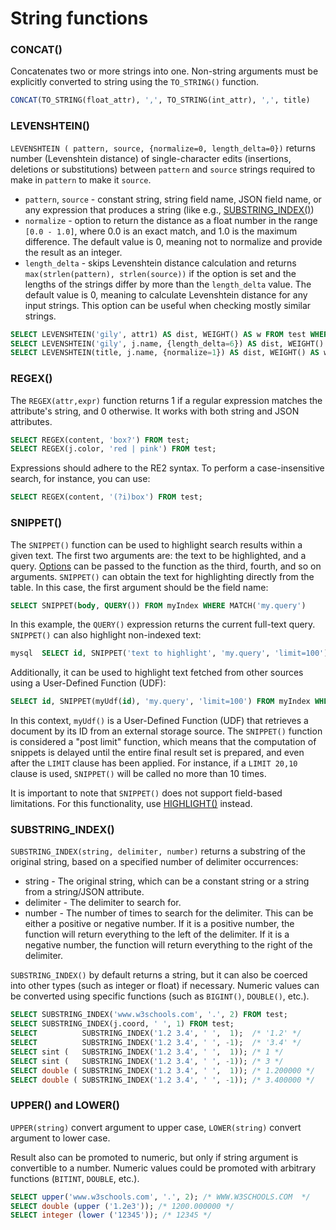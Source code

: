 # String functions

### CONCAT()
Concatenates two or more strings into one. Non-string arguments must be explicitly converted to string using the `TO_STRING()` function.

```sql
CONCAT(TO_STRING(float_attr), ',', TO_STRING(int_attr), ',', title)
```

### LEVENSHTEIN()
`LEVENSHTEIN ( pattern, source, {normalize=0, length_delta=0})` returns number (Levenshtein distance) of single-character edits (insertions, deletions or substitutions) between `pattern` and `source` strings required to make in `pattern` to make it `source`.

   * `pattern`, `source` - constant string, string field name, JSON field name, or any expression that produces a string (like e.g., [SUBSTRING_INDEX()](../Functions/String_functions.md#SUBSTRING_INDEX%28%29))
   * `normalize` - option to return the distance as a float number in the range `[0.0 - 1.0]`, where 0.0 is an exact match, and 1.0 is the maximum difference. The default value is 0, meaning not to normalize and provide the result as an integer.
   * `length_delta` - skips Levenshtein distance calculation and returns `max(strlen(pattern), strlen(source))` if the option is set and the lengths of the strings differ by more than the `length_delta` value. The default value is 0, meaning to calculate Levenshtein distance for any input strings. This option can be useful when checking mostly similar strings.

``` sql
SELECT LEVENSHTEIN('gily', attr1) AS dist, WEIGHT() AS w FROM test WHERE MATCH('test') ORDER BY w DESC, dist ASC;
SELECT LEVENSHTEIN('gily', j.name, {length_delta=6}) AS dist, WEIGHT() AS w FROM test WHERE MATCH('test') ORDER BY w DESC;
SELECT LEVENSHTEIN(title, j.name, {normalize=1}) AS dist, WEIGHT() AS w FROM test WHERE MATCH ('test') ORDER BY w DESC, dist ASC;
```

### REGEX()
The `REGEX(attr,expr)` function returns 1 if a regular expression matches the attribute's string, and 0 otherwise. It works with both string and JSON attributes.

```sql
SELECT REGEX(content, 'box?') FROM test;
SELECT REGEX(j.color, 'red | pink') FROM test;
```

Expressions should adhere to the RE2 syntax. To perform a case-insensitive search, for instance, you can use:
```sql
SELECT REGEX(content, '(?i)box') FROM test;
```

### SNIPPET()
The `SNIPPET()` function can be used to highlight search results within a given text. The first two arguments are: the text to be highlighted, and a query. [Options](../Searching/Highlighting.md#Highlighting-options) can be passed to the function as the third, fourth, and so on arguments. `SNIPPET()` can obtain the text for highlighting directly from the table. In this case, the first argument should be the field name:

```sql
SELECT SNIPPET(body, QUERY()) FROM myIndex WHERE MATCH('my.query')
```

In this example, the `QUERY()`  expression returns the current full-text query. `SNIPPET()` can also highlight non-indexed text:

```sql
mysql  SELECT id, SNIPPET('text to highlight', 'my.query', 'limit=100') FROM myIndex WHERE MATCH('my.query')
```

Additionally, it can be used to highlight text fetched from other sources using a User-Defined Function (UDF):

```sql
SELECT id, SNIPPET(myUdf(id), 'my.query', 'limit=100') FROM myIndex WHERE MATCH('my.query')
```

In this context, `myUdf()` is a User-Defined Function (UDF) that retrieves a document by its ID from an external storage source. The `SNIPPET()` function is considered a "post limit" function, which means that the computation of snippets is delayed until the entire final result set is prepared, and even after the `LIMIT` clause has been applied. For instance, if a `LIMIT 20,10` clause is used, `SNIPPET()` will be called no more than 10 times.

It is important to note that `SNIPPET()` does not support field-based limitations. For this functionality, use [HIGHLIGHT()](../Searching/Highlighting.md#Highlighting-via-SQL) instead.

### SUBSTRING_INDEX()

<!-- example substring_index -->
`SUBSTRING_INDEX(string, delimiter, number)` returns a substring of the original string, based on a specified number of delimiter occurrences:

   *   string - The original string, which can be a constant string or a string from a string/JSON attribute.
   *   delimiter - The delimiter to search for.
   *   number - The number of times to search for the delimiter. This can be either a positive or negative number. If it is a positive number, the function will return everything to the left of the delimiter. If it is a negative number, the function will return everything to the right of the delimiter.

`SUBSTRING_INDEX()` by default returns a string, but it can also be coerced into other types (such as integer or float) if necessary. Numeric values can be converted using specific functions (such as `BIGINT()`, `DOUBLE()`, etc.).

<!-- request SQL -->
```sql
SELECT SUBSTRING_INDEX('www.w3schools.com', '.', 2) FROM test;
SELECT SUBSTRING_INDEX(j.coord, ' ', 1) FROM test;
SELECT          SUBSTRING_INDEX('1.2 3.4', ' ',  1);  /* '1.2' */
SELECT          SUBSTRING_INDEX('1.2 3.4', ' ', -1);  /* '3.4' */
SELECT sint (   SUBSTRING_INDEX('1.2 3.4', ' ',  1)); /* 1 */
SELECT sint (   SUBSTRING_INDEX('1.2 3.4', ' ', -1)); /* 3 */
SELECT double ( SUBSTRING_INDEX('1.2 3.4', ' ',  1)); /* 1.200000 */
SELECT double ( SUBSTRING_INDEX('1.2 3.4', ' ', -1)); /* 3.400000 */
```

<!-- end -->

### UPPER() and LOWER()

`UPPER(string)` convert argument to upper case, `LOWER(string)` convert argument to lower case.

Result also can be promoted to numeric, but only if string argument is convertible to a number. Numeric values could be promoted with arbitrary functions (`BITINT`, `DOUBLE`, etc.).

```sql
SELECT upper('www.w3schools.com', '.', 2); /* WWW.W3SCHOOLS.COM  */
SELECT double (upper ('1.2e3')); /* 1200.000000 */
SELECT integer (lower ('12345')); /* 12345 */
```
<!-- proofread -->
